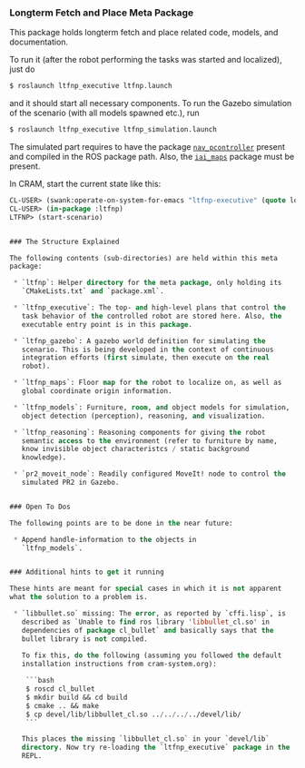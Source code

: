 ### Longterm Fetch and Place Meta Package

This package holds longterm fetch and place related code, models, and
documentation.

To run it (after the robot performing the tasks was started and
localized), just do

```bash
$ roslaunch ltfnp_executive ltfnp.launch
```

and it should start all necessary components. To run the Gazebo
simulation of the scenario (with all models spawned etc.), run

```bash
$ roslaunch ltfnp_executive ltfnp_simulation.launch
```

The simulated part requires to have the package
[`nav_pcontroller`](https://github.com/code-iai/nav_pcontroller)
present and compiled in the ROS package path. Also, the
[`iai_maps`](https://github.com/code-iai/iai_maps) package must be
present.

In CRAM, start the current state like this:
```lisp
CL-USER> (swank:operate-on-system-for-emacs "ltfnp-executive" (quote load-op))
CL-USER> (in-package :ltfnp)
LTFNP> (start-scenario)


### The Structure Explained

The following contents (sub-directories) are held within this meta
package:

 * `ltfnp`: Helper directory for the meta package, only holding its
   `CMakeLists.txt` and `package.xml`.

 * `ltfnp_executive`: The top- and high-level plans that control the
   task behavior of the controlled robot are stored here. Also, the
   executable entry point is in this package.

 * `ltfnp_gazebo`: A gazebo world definition for simulating the
   scenario. This is being developed in the context of continuous
   integration efforts (first simulate, then execute on the real
   robot).

 * `ltfnp_maps`: Floor map for the robot to localize on, as well as
   global coordinate origin information.

 * `ltfnp_models`: Furniture, room, and object models for simulation,
   object detection (perception), reasoning, and visualization.

 * `ltfnp_reasoning`: Reasoning components for giving the robot
   semantic access to the environment (refer to furniture by name,
   know invisible object characteristcs / static background
   knowledge).

 * `pr2_moveit_node`: Readily configured MoveIt! node to control the
   simulated PR2 in Gazebo.


### Open To Dos

The following points are to be done in the near future:

 * Append handle-information to the objects in
   `ltfnp_models`.


### Additional hints to get it running

These hints are meant for special cases in which it is not apparent
what the solution to a problem is.

 * `libbullet.so` missing: The error, as reported by `cffi.lisp`, is
   described as `Unable to find ros library 'libbullet_cl.so' in
   dependencies of package cl_bullet` and basically says that the
   bullet library is not compiled.
   
   To fix this, do the following (assuming you followed the default
   installation instructions from cram-system.org):

    ```bash
    $ roscd cl_bullet
    $ mkdir build && cd build
    $ cmake .. && make
    $ cp devel/lib/libbullet_cl.so ../../../../devel/lib/
    ```

   This places the missing `libbullet_cl.so` in your `devel/lib`
   directory. Now try re-loading the `ltfnp_executive` package in the
   REPL.
